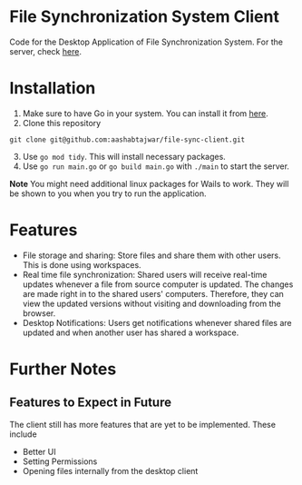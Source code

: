 # File Synchronization System Client
Code for the Desktop Application of File Synchronization System. For the server, check [here](https://github.com/aashabtajwar/file-sync-server).

# Installation
1. Make sure to have Go in your system. You can install it from [here](https://go.dev/doc/install).
2. Clone this repository
```
git clone git@github.com:aashabtajwar/file-sync-client.git
```
3. Use `go mod tidy`. This will install necessary packages.
4. Use `go run main.go` or `go build main.go` with `./main` to start the server.

**Note**
You might need additional linux packages for Wails to work. They will be shown to you when you try to run the application.

<!-- # System Design
The design discussed here only covers the Backend side of the application. For 

## System Architecture -->

# Features
- File storage and sharing: Store files and share them with other users. This is done using workspaces.
- Real time file synchronization: Shared users will receive real-time updates whenever a file from source computer is updated. The changes are made right in to the shared users' computers. Therefore, they can view the updated versions without visiting and downloading from the browser.
- Desktop Notifications: Users get notifications whenever shared files are updated and when another user has shared a workspace.

# Further Notes
## Features to Expect in Future
The client still has more features that are yet to be implemented. These include 
- Better UI
- Setting Permissions
- Opening files internally from the desktop client


## 